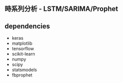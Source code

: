 ## 時系列分析 - LSTM/SARIMA/Prophet

## dependencies

+ keras
+ matplotlib
+ tensorflow
+ scikit-learn
+ numpy
+ scipy
+ statsmodels
+ fbprophet
